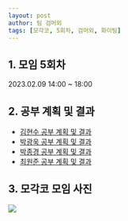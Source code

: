 ```yaml
---
layout: post
author: 팀 검머외
tags: [모각코, 5회차, 검머외, 화이팅]
---
```


## 1. 모임 5회차

2023.02.09 14:00 ~ 18:00

## 2. 공부 계획 및 결과

- [김현수 공부 계획 및 결과](https://iam-han9ry.tistory.com/25)
- [박광욱 공부 계획 및 결과](https://velog.io/@ccocco0609/2022-%EB%8F%99%EA%B3%84-%EB%AA%A8%EA%B0%81%EC%BD%94-5%ED%9A%8C%EC%B0%A8-%EA%B0%9C%EC%9D%B8-%EB%AA%A9%ED%91%9C-%EB%B0%8F-%EA%B2%B0%EA%B3%BC)
- [박종경 공부 계획 및 결과](https://parkjonggyeong.tistory.com/54)
- [최원준 공부 계획 및 결과](https://velog.io/@vvon_joon/22-23-동계-모각코-5회차-목표-및-결과)

## 3. 모각코 모임 사진

![](https://user-images.githubusercontent.com/39149858/219376134-343bd5f0-a9e1-46c0-bb23-055546efe4fa.png)
